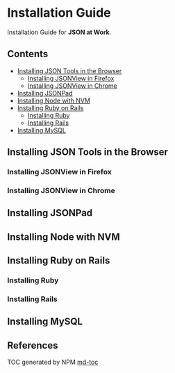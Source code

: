 Installation Guide
==================

Installation Guide for __JSON at Work__.

## Contents
- [Installing JSON Tools in the Browser](#installing-json-tools-in-the-browser)
    - [Installing JSONView in Firefox](#installing-jsonview-in-firefox)
    - [Installing JSONView in Chrome](#installing-jsonview-in-chrome)
- [Installing JSONPad](#installing-jsonpad)
- [Installing Node with NVM](#installing-node-with-nvm)
- [Installing Ruby on Rails](#installing-ruby-on-rails)
    - [Installing Ruby](#installing-ruby)
    - [Installing Rails](#installing-rails)
- [Installing MySQL](#installing-mysql)

## Installing JSON Tools in the Browser
### Installing JSONView in Firefox
### Installing JSONView in Chrome
## Installing JSONPad
## Installing Node with NVM
## Installing Ruby on Rails
### Installing Ruby
### Installing Rails
## Installing MySQL

## References
TOC generated by NPM [md-toc](https://www.npmjs.com/package/md-toc)